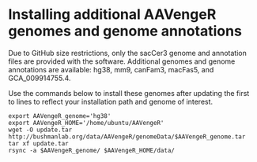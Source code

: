 # Installing additional AAVengeR genomes and genome annotations   

Due to GitHub size restrictions, only the sacCer3 genome and annotation files are provided 
with the software. Additional genomes and genome annotations are available: hg38, mm9, canFam3, macFas5, and GCA_009914755.4.

Use the commands below to install these genomes after updating the first to lines to reflect 
your installation path and genome of interest.  

```
export AAVengeR_genome='hg38'
export AAVengeR_HOME='/home/ubuntu/AAVengeR'
wget -O update.tar http://bushmanlab.org/data/AAVengeR/genomeData/$AAVengeR_genome.tar
tar xf update.tar
rsync -a $AAVengeR_genome/ $AAVengeR_HOME/data/
```
